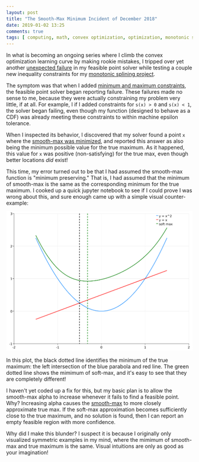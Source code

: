 ```yaml
---
layout: post
title: "The Smooth-Max Minimum Incident of December 2018"
date: 2019-01-02 13:25
comments: true
tags: [ computing, math, convex optimization, optimization, monotonic spline, spline, algorithms ]
---
```


In what is becoming an ongoing series where I climb the convex optimization learning curve by making rookie mistakes,
I tripped over yet another [unexpected failure](https://github.com/erikerlandson/gibbous/issues/1)
in my feasible point solver while testing a couple new inequality constraints for my
[monotonic splining project](https://github.com/erikerlandson/snowball).

The symptom was that when I added [minimum and maximum constraints](https://github.com/erikerlandson/snowball/pull/1),
the feasible point solver began reporting failure.
These failures made no sense to me, because they were actually constraining my problem very little, if at all.
For example, I if I added constraints for `s(x) > 0` and `s(x) < 1`, the solver began failing,
even though my function (designed to behave as a CDF) was already meeting these constraints to within machine epsilon tolerance.

When I inspected its behavior, I discovered that my solver found a point `x` where the
[smooth-max was minimized](http://erikerlandson.github.io/blog/2018/06/03/solving-feasible-points-with-smooth-max/),
and reported this answer as also being the minimum possible value for the true maximum.
As it happened, this value for `x` was positive (non-satisfying) for the true max, even though better locations _did_ exist!

This time, my error turned out to be that I had assumed the smooth-max function is "minimum preserving."
That is, I had assumed that the minimum of smooth-max is the same as the corresponding minimum for the true maximum.
I cooked up a quick jupyter notebook to see if I could prove I was wrong about this, and sure enough came up with a simple
visual counter-example:

![Figure-1](/assets/images/smooth-max-plot.png)

In this plot, the black dotted line identifies the minimum of the true maximum:
the left intersection of the blue parabola and red line.
The green dotted line shows the mimimum of soft-max, and it's easy to see that they are completely different!

I haven't yet coded up a fix for this, but my basic plan is to allow the smooth-max alpha to increase whenever it
fails to find a feasible point.
Why? Increasing alpha causes the
[smooth-max](http://erikerlandson.github.io/blog/2018/05/28/computing-smooth-max-and-its-gradients-without-over-and-underflow/)
to more closely approximate true max.
If the soft-max approximation becomes sufficiently close to the true maximum, and no solution is found,
then I can report an empty feasible region with more confidence.

Why did I make this blunder?
I suspect it is because I originally only visualized symmetric examples in my mind,
where the mimimum of smooth-max and true maximum is the same.
Visual intuitions are only as good as your imagination!
